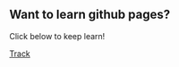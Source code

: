 <!DOCTYPE html>
<html lang="en">
<head>
    <meta charset="UTF-8">
    <meta http-equiv="X-UA-Compatible" content="IE=edge">
    <meta name="viewport" content="width=device-width, initial-scale=1.0">
    <title>Welcome to MZY tutorials!</title>
    <link rel="stylesheet" href="index.css">
</head>
<body>
    <div class="wrapper">
        <div class="githubpages">
            <h2>Want to learn github pages?</h2>
            <p>Click below to keep learn!</p>
            <a href="https://mega-zesty-yeungs-mzy.github.io/githubpages" class="button">Track</a>
        </div>
    </div>
</body>
</html>
